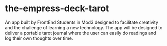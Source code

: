 # the-empress-deck-tarot
An app built by FrontEnd Students in Mod3 designed to facilitate creativity and the challenge of learning a new technology. The app will be designed to deliver a portable tarot journal where the user can easily do readings and log their own thoughts over time.
